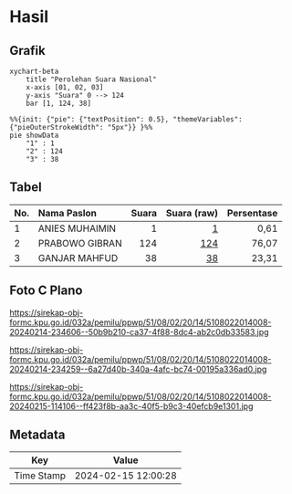 # Hasil

## Grafik

```mermaid
xychart-beta
    title "Perolehan Suara Nasional"
    x-axis [01, 02, 03]
    y-axis "Suara" 0 --> 124
    bar [1, 124, 38]
```

```mermaid
%%{init: {"pie": {"textPosition": 0.5}, "themeVariables": {"pieOuterStrokeWidth": "5px"}} }%%
pie showData
    "1" : 1
    "2" : 124
    "3" : 38
```

## Tabel

| No. | Nama Paslon    | Suara | Suara (raw) | Persentase |
|:--- |:-------------- | -----:| -----------:| ----------:|
| 1   | ANIES MUHAIMIN | 1     | [1][p-1]    | 0,61       |
| 2   | PRABOWO GIBRAN | 124   | [124][p-2]  | 76,07      |
| 3   | GANJAR MAHFUD  | 38    | [38][p-3]   | 23,31      |


[p-1]: https://github.com/gigit-pemilu/pemilu-2024/blob/main/pilpres/hitung-suara/sub/51-bali/sub/08-buleleng/sub/02-seririt/sub/2014-patemon/sub/008-tps/sub/paslon-1.txt
[p-2]: https://github.com/gigit-pemilu/pemilu-2024/blob/main/pilpres/hitung-suara/sub/51-bali/sub/08-buleleng/sub/02-seririt/sub/2014-patemon/sub/008-tps/sub/paslon-2.txt
[p-3]: https://github.com/gigit-pemilu/pemilu-2024/blob/main/pilpres/hitung-suara/sub/51-bali/sub/08-buleleng/sub/02-seririt/sub/2014-patemon/sub/008-tps/sub/paslon-3.txt

## Foto C Plano

https://sirekap-obj-formc.kpu.go.id/032a/pemilu/ppwp/51/08/02/20/14/5108022014008-20240214-234606--50b9b210-ca37-4f88-8dc4-ab2c0db33583.jpg

https://sirekap-obj-formc.kpu.go.id/032a/pemilu/ppwp/51/08/02/20/14/5108022014008-20240214-234259--6a27d40b-340a-4afc-bc74-00195a336ad0.jpg

https://sirekap-obj-formc.kpu.go.id/032a/pemilu/ppwp/51/08/02/20/14/5108022014008-20240215-114106--ff423f8b-aa3c-40f5-b9c3-40efcb9e1301.jpg


## Metadata

| Key        | Value               |
| ---------- | ------------------- |
| Time Stamp | 2024-02-15 12:00:28 |



